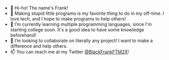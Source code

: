 - 👋 Hi-ho! The name's Frank!
- 👀 Making stupid little programs is my favorite thing to do in my off-time. I love tech, and I hope to make programs to help others!
- 🌱 I’m currently learning multiple programming languages, since I'm starting college soon. It's a good idea to have some knowledge beforehand!
- 💞️ I’m looking to collaborate on literally any project! I want to make a difference and help others.
- 📫 You can reach me at my Twitter [@BlackFrankFTM2X](https://twitter.com/BlackFrankFTM2X/)!

<!---
BlackFrankFTM2/BlackFrankFTM2 is a ✨ special ✨ repository because its `README.md` (this file) appears on your GitHub profile.
You can click the Preview link to take a look at your changes.
--->
